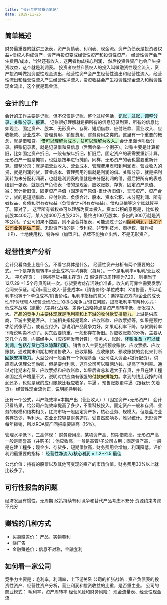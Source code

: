 ```yaml
---
title: "会计与财务概论笔记"
date: 2019-11-25
---
```


## 简单概述
财务最重要的就讲三张表，资产负债表、利润表、现金流。资产负债表是投资者权益+债权人构成资产，资产再投资变成经营性资产和投资性资产。 经营性资产会产生费用/成本，当然还有收入，这两者构成核心利润， 然后投资性资产也会产生投资收益，这个就是利润表。 投资者权益和债权人的投入叫做融资性现金流入，资产投资叫做投资型性现金流出，经营性资产会产生经营性流出和经营性流入，经营性流出和经营性流入产生经营性净流入，投资收益会产生投资性现金流入和融资性现金流出，这个就是现金流。


## 会计的工作

会计的工作主要是记账，但不仅仅是记账。整个过程包括，<mark style="background: #ABF7F7A6;">记账，过账，调整分录，关账分录，报表</mark>。 记账很好理解就是把所有的信息记录到表，所有的信息比如现金、固定资产、股本、无形资产、存货、短期借款、应付账款、营业收入、应收帐款、营业成本、管理费用、销售费用、财务费用之类的。这里有一个重要的概念，就是借和贷。<mark style="background: #BBFABBA6;"> 借可以理解为成本，贷可以理解为收入。</mark>会计里面也叫做分录。把账记录表，就是记录借和贷信息（后面会举一个例子）。过账主要是计算折旧，比如固定资产折旧，一般有按年折旧，折旧后，固定资产的表需要重新计算。 无形资产一般是摊销，也就是按年进行摊销，同样，无形资产的表也需要重新计算。调整分录：就是把营业收入、营业成本、管理费用表归到利润表。营业收入的贷，就是利润的贷，营业成本、管理费用的借就是利润的借。关账分录，就是把利润转为未分配利润表，也就是利润表的借就是未分配利润的借。最后把所有的表总结到一张表，就是资产负债表：借的是现金、应收账款、存货、固定资产原值、减：累计折旧值、固定资产净值（固定资产原值-累计折旧值）、无形资产、资产合计，贷的是短期借款、应付账款、负债合计、股本、资本公积、未分配利润、所有者权益、负债和所有者权益（负债合计+所有者权益）。借和贷相等这个账就算平了。算对了。 这里所有者权益可以理解为资本投入。资本公积的意思是，比如投前股本400万，某人投400万占股20%。最终占100万股本，多出的300万就是资本公积。子公司如果不控股，则不会合并报表，可能通过子公司<mark style="background: #FFB86CA6;">隐藏利润，比如子公司业务是做广告</mark>。无形资产指的是：专利权、非专利技术、商标权、著作权（IP）、土地使用权、特许权（加盟店)。品牌不能独立出售，不是无形资产。

## 经营性资产分析
会计只看商业上是什么，不看它具体是什么。 经营性资产分析有两个重要的公式。一个是存货周转率=营业成本/平均存货（每月）。一个是毛利率=毛利/营业收入。
平均存货： （期初存货+期末存货）/2  假设存货周转率为7.29， 则相当于12/7.29 =1.5个月货周转一次。存货要考虑存活跌价准备。收入的可靠性需要发票/合同来保证。毛利=营业收入-营业成本=（销售价格-单位成本）X销售量，所以毛利率也等于1-单位成本/销售价格。毛利率指标的意义：选择投资方向/企业的成长性/评价经理人经营业绩/企业的核心竞争力/潜在问题。提高毛利率有两种方式： 低成本战略（跑量）/差异化战略，差异化战略特点是资产周转率低、研发投入大。<mark style="background: #FFF3A3A6;">产品的竞争力主要体现就是毛利率和上下游的收付款安排能力。</mark>上游是供应商，下游主要是客户。上游相关指标是现金、应收账款、应收票据等，如果是预付才给货像茅台，或者应付少，那说明产品竞争力好。如果毛利率下降，存货周转率下降说明卖不动了。买东西要慎重，一般都存在折旧。对应收账款的分析，主要从这几个方面，内部经手人（应按照发票计算），债务人，账龄，<mark style="background: #ABF7F7A6;">坏账准备（可以藏利润，包括存货也可以隐藏利润）</mark>。销售收入主要包括预收账款、应收票据、应收账款。通过期末和期初的销售收入、应收票据、应收账款、预收账款的变化来判断<mark style="background: #ABF7F7A6;">回款安排能力</mark>。大型公司一般会有一个保理基金（公司注入资金+银行配资），供应商从保理公司融钱，但是要付利息，这样公司可以赚两边钱，提高了毛利率。通过对比期末存货、应收票据和应收账款，如果后者总和远大于存货，并且在建工程和固定资产增量不大，说明对供应商有很强的<mark style="background: #FFF3A3A6;">付款安排能力</mark>。拿到的钱比我挣的利润还多，也就是我的应付账款比我应收多，牛逼 。预售账款更牛逼（跟我玩 欠着货）。经营性现金流为正，说明能挣到钱。

还有一个公式，叫产能效率=本期产出（营业收入）/（固定资产+无形资产） 会计只看结果，给公司产能效率提高了多少，不看科技投入。固定资产一般和存货、业务的规模和结构相关，红海市场一般固定资产多，核心业务、规模大，但是蓝海业务存货少，毛利大。农业比较容易财务造假，受自然影响多，难以统计。无形资产每年摊销，所以ROA资产回报率要较高（15%）。

管理水平低下，三高体现： 财务费用高、某项资产高、短期借款高。无形资产高一般是商誉高（并购多）；他应收高，一般是高管/子公司占用；固定资产高，一般是在建工程多；现金少、存货多，短期借款高，财务费用会增加，利润降低。评价利润最重要的指标：  <mark style="background: #ABF7F7A6;">经营性净流入/核心利润  = 1.2～1.5 最佳  </mark>

公允价值：持有的股票以及其他可变现的资产的市场价值。财务费用30%以上就比较多了。

## 可行性报告的问题
经济发展有惯性，无周期
政策持续有利
竞争和替代产品考虑不充分
资源约束考虑不充分


## 赚钱的几种方式
- 买卖赚差价： 产品、实物套利
- 赚广告
- 金融赚差价：信息不对称，金融套利

  
## 如何看一家公司
竞争力主要是：毛利率，利润率，上下游关系
公司的扩张战略：资产负债表的投资性资产、经营性资产分析，营业利润和投资收益的比重，是否重主业。
公司的商业模式： 毛利率，资产周转率
经营风险和财务风险： 现金流量表、经营性现金流

